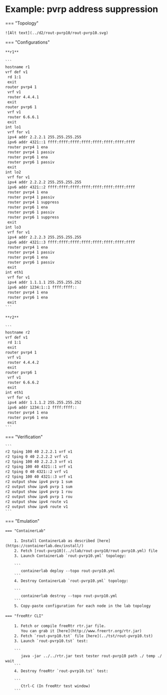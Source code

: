# Example: pvrp address suppression

=== "Topology"

    ![Alt text](../d2/rout-pvrp10/rout-pvrp10.svg)

=== "Configurations"

    **r1**

    ```
    hostname r1
    vrf def v1
     rd 1:1
     exit
    router pvrp4 1
     vrf v1
     router 4.4.4.1
     exit
    router pvrp6 1
     vrf v1
     router 6.6.6.1
     exit
    int lo1
     vrf for v1
     ipv4 addr 2.2.2.1 255.255.255.255
     ipv6 addr 4321::1 ffff:ffff:ffff:ffff:ffff:ffff:ffff:ffff
     router pvrp4 1 ena
     router pvrp4 1 passiv
     router pvrp6 1 ena
     router pvrp6 1 passiv
     exit
    int lo2
     vrf for v1
     ipv4 addr 2.2.2.2 255.255.255.255
     ipv6 addr 4321::2 ffff:ffff:ffff:ffff:ffff:ffff:ffff:ffff
     router pvrp4 1 ena
     router pvrp4 1 passiv
     router pvrp4 1 suppress
     router pvrp6 1 ena
     router pvrp6 1 passiv
     router pvrp6 1 suppress
     exit
    int lo3
     vrf for v1
     ipv4 addr 2.2.2.3 255.255.255.255
     ipv6 addr 4321::3 ffff:ffff:ffff:ffff:ffff:ffff:ffff:ffff
     router pvrp4 1 ena
     router pvrp4 1 passiv
     router pvrp6 1 ena
     router pvrp6 1 passiv
     exit
    int eth1
     vrf for v1
     ipv4 addr 1.1.1.1 255.255.255.252
     ipv6 addr 1234:1::1 ffff:ffff::
     router pvrp4 1 ena
     router pvrp6 1 ena
     exit
    ```

    **r2**

    ```
    hostname r2
    vrf def v1
     rd 1:1
     exit
    router pvrp4 1
     vrf v1
     router 4.4.4.2
     exit
    router pvrp6 1
     vrf v1
     router 6.6.6.2
     exit
    int eth1
     vrf for v1
     ipv4 addr 1.1.1.2 255.255.255.252
     ipv6 addr 1234:1::2 ffff:ffff::
     router pvrp4 1 ena
     router pvrp6 1 ena
     exit
    ```

=== "Verification"

    ```
    r2 tping 100 40 2.2.2.1 vrf v1
    r2 tping 0 40 2.2.2.2 vrf v1
    r2 tping 100 40 2.2.2.3 vrf v1
    r2 tping 100 40 4321::1 vrf v1
    r2 tping 0 40 4321::2 vrf v1
    r2 tping 100 40 4321::3 vrf v1
    r2 output show ipv4 pvrp 1 sum
    r2 output show ipv6 pvrp 1 sum
    r2 output show ipv4 pvrp 1 rou
    r2 output show ipv6 pvrp 1 rou
    r2 output show ipv4 route v1
    r2 output show ipv6 route v1
    ```

=== "Emulation"

    === "ContainerLab"

        1. Install ContainerLab as described [here](https://containerlab.dev/install/)  
        2. Fetch [rout-pvrp10](../clab/rout-pvrp10/rout-pvrp10.yml) file  
        3. Launch ContainerLab `rout-pvrp10.yml` topology:  

        ```
           containerlab deploy --topo rout-pvrp10.yml  
        ```
        4. Destroy ContainerLab `rout-pvrp10.yml` topology:  

        ```
           containerlab destroy --topo rout-pvrp10.yml  
        ```
        5. Copy-paste configuration for each node in the lab topology

    === "freeRtr CLI"

        1. Fetch or compile freeRtr rtr.jar file.  
           You can grab it [here](http://www.freertr.org/rtr.jar)  
        2. Fetch `rout-pvrp10.tst` file [here](../tst/rout-pvrp10.tst)  
        3. Launch `rout-pvrp10.tst` test:  

        ```
           java -jar ../../rtr.jar test tester rout-pvrp10 path ./ temp ./ wait
        ```
        4. Destroy freeRtr `rout-pvrp10.tst` test:  

        ```
           Ctrl-C (In freeRtr test window)
        ```

